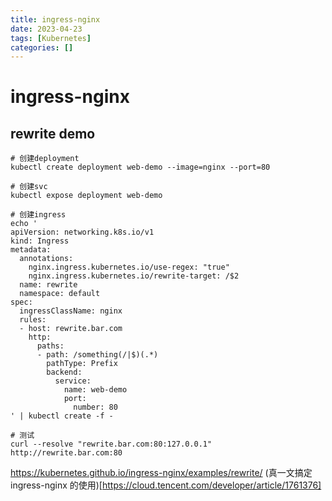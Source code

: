 ```yaml
---
title: ingress-nginx
date: 2023-04-23
tags: [Kubernetes]
categories: []
---
```

# ingress-nginx
## rewrite demo
```shell
# 创建deployment
kubectl create deployment web-demo --image=nginx --port=80

# 创建svc
kubectl expose deployment web-demo

# 创建ingress
echo '
apiVersion: networking.k8s.io/v1
kind: Ingress
metadata:
  annotations:
    nginx.ingress.kubernetes.io/use-regex: "true"
    nginx.ingress.kubernetes.io/rewrite-target: /$2
  name: rewrite
  namespace: default
spec:
  ingressClassName: nginx
  rules:
  - host: rewrite.bar.com
    http:
      paths:
      - path: /something(/|$)(.*)
        pathType: Prefix
        backend:
          service:
            name: web-demo
            port: 
              number: 80
' | kubectl create -f -

# 测试
curl --resolve "rewrite.bar.com:80:127.0.0.1" http://rewrite.bar.com:80
```
https://kubernetes.github.io/ingress-nginx/examples/rewrite/
(真一文搞定 ingress-nginx 的使用)[https://cloud.tencent.com/developer/article/1761376]